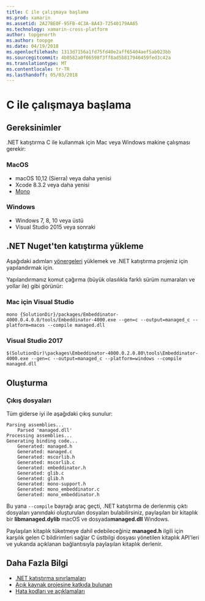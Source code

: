```yaml
---
title: C ile çalışmaya başlama
ms.prod: xamarin
ms.assetid: 2A27BE0F-95FB-4C3A-8A43-72540179AA85
ms.technology: xamarin-cross-platform
author: topgenorth
ms.author: toopge
ms.date: 04/19/2018
ms.openlocfilehash: 1313d7156a1fd75fd40e2aff65404aef5ab023bb
ms.sourcegitcommit: 4b0582a0f06598f3ff8ad5b817946459fed3c42a
ms.translationtype: MT
ms.contentlocale: tr-TR
ms.lasthandoff: 05/03/2018
---
```

# <a name="getting-started-with-c"></a>C ile çalışmaya başlama

## <a name="requirements"></a>Gereksinimler

.NET katıştırma C ile kullanmak için Mac veya Windows makine çalışması gerekir:

### <a name="macos"></a>MacOS

* macOS 10,12 (Sierra) veya daha yenisi
* Xcode 8.3.2 veya daha yenisi
* [Mono](http://www.mono-project.com/download/)

### <a name="windows"></a>Windows

* Windows 7, 8, 10 veya üstü
* Visual Studio 2015 veya sonraki

## <a name="installing-net-embedding-from-nuget"></a>.NET Nuget'ten katıştırma yükleme

Aşağıdaki adımları [yönergeleri](~/tools/dotnet-embedding/get-started/install/install.md) yüklemek ve .NET katıştırma projeniz için yapılandırmak için.

Yapılandırmanız komut çağırma (büyük olasılıkla farklı sürüm numaraları ve yollar ile) gibi görünür:

### <a name="visual-studio-for-mac"></a>Mac için Visual Studio

```shell
mono {SolutionDir}/packages/Embeddinator-4000.0.4.0.0/tools/Embeddinator-4000.exe --gen=c --output=managed_c --platform=macos --compile managed.dll
```

### <a name="visual-studio-2017"></a>Visual Studio 2017

```shell
$(SolutionDir)\packages\Embeddinator-4000.0.2.0.80\tools\Embeddinator-4000.exe --gen=c --output=managed_c --platform=windows --compile managed.dll
```

## <a name="generation"></a>Oluşturma

### <a name="output-files"></a>Çıkış dosyaları

Tüm giderse iyi ile aşağıdaki çıkış sunulur:

```shell
Parsing assemblies...
    Parsed 'managed.dll'
Processing assemblies...
Generating binding code...
    Generated: managed.h
    Generated: managed.c
    Generated: mscorlib.h
    Generated: mscorlib.c
    Generated: embeddinator.h
    Generated: glib.c
    Generated: glib.h
    Generated: mono-support.h
    Generated: mono_embeddinator.c
    Generated: mono_embeddinator.h
```

Bu yana `--compile` bayrağı araç geçti, .NET katıştırma de derlenmiş çıktı dosyaları yanındaki oluşturulan dosyaları bulabilirsiniz, paylaşılan bir kitaplık bir **libmanaged.dylib** macOS ve dosyada**managed.dll** Windows.

Paylaşılan kitaplık tüketmeye dahil edebileceğiniz **managed.h** ilgili için karşılık gelen C bildirimleri sağlar C üstbilgi dosyası yönetilen kitaplık API'leri ve yukarıda açıklanan bağlantısıyla paylaşılan kitaplık derlenir.

## <a name="further-reading"></a>Daha Fazla Bilgi

* [.NET katıştırma sınırlamaları](~/tools/dotnet-embedding/limitations.md)
* [Açık kaynak projesine katkıda bulunan](https://github.com/mono/Embeddinator-4000/blob/master/Contributing.md)
* [Hata kodları ve açıklamaları](~/tools/dotnet-embedding/errors.md)
